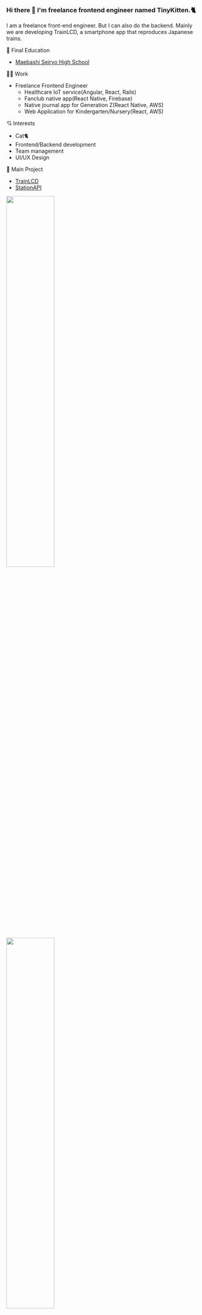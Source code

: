 ### Hi there 👋 I'm freelance frontend engineer named TinyKitten.🐈

I am a freelance front-end engineer. But I can also do the backend. Mainly we are developing TrainLCD, a smartphone app that reproduces Japanese trains.

🏫 Final Education

- [Maebashi Seiryo High School](http://www.seiryo-hs.gsn.ed.jp/)

🧑‍💻 Work

- Freelance Frontend Engineer
  - Healthcare IoT service(Angular, React, Rails)
  - Fanclub native app(React Native, Firebase)
  - Native journal app for Generation Z(React Native, AWS)
  - Web Application for Kindergarten/Nursery(React, AWS)

💘 Interests

- Cat🐈
- Frontend/Backend development
- Team management
- UI/UX Design

📔 Main Project

- [TrainLCD](https://github.com/TinyKitten/TrainLCD)
- [StationAPI](https://github.com/TinyKitten/StationAPI)


<img width="50%" src="https://github-readme-stats.vercel.app/api?username=TinyKitten&count_private=true&show_icons=true">
<img width="50%;" src="https://github-readme-stats.vercel.app/api/top-langs/?username=TinyKitten&layout=compact&hide=TSQL">
